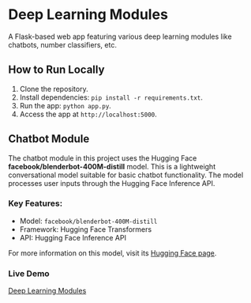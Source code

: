 # Deep Learning Modules
A Flask-based web app featuring various deep learning modules like chatbots, number classifiers, etc.

## How to Run Locally
1. Clone the repository.
2. Install dependencies: `pip install -r requirements.txt`.
3. Run the app: `python app.py`.
4. Access the app at `http://localhost:5000`.

## Chatbot Module

The chatbot module in this project uses the Hugging Face **facebook/blenderbot-400M-distill** model. This is a lightweight conversational model suitable for basic chatbot functionality. The model processes user inputs through the Hugging Face Inference API.

### Key Features:
- Model: `facebook/blenderbot-400M-distill`
- Framework: Hugging Face Transformers
- API: Hugging Face Inference API

For more information on this model, visit its [Hugging Face page](https://huggingface.co/facebook/blenderbot-400M-distill).

### Live Demo
[Deep Learning Modules](https://deep-learning-modules.onrender.com)
